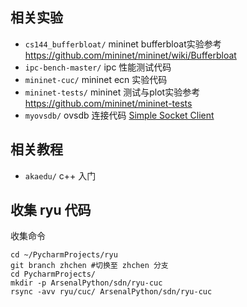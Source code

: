 

## 相关实验

* `cs144_bufferbloat/` mininet bufferbloat实验参考 https://github.com/mininet/mininet/wiki/Bufferbloat
* `ipc-bench-master/` ipc 性能测试代码
* `mininet-cuc/` mininet ecn 实验代码
* `mininet-tests/` mininet 测试与plot实验参考 https://github.com/mininet/mininet-tests
* `myovsdb/` ovsdb 连接代码 [Simple Socket Client](https://fredhsu.wordpress.com/2013/10/15/ovsdb-client-in-python/)


## 相关教程
* `akaedu/` c++ 入门

## 收集 ryu 代码

收集命令
```
cd ~/PycharmProjects/ryu
git branch zhchen #切换至 zhchen 分支
cd PycharmProjects/
mkdir -p ArsenalPython/sdn/ryu-cuc
rsync -avv ryu/cuc/ ArsenalPython/sdn/ryu-cuc
```

